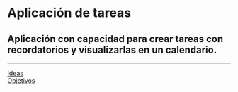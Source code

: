 # Aplicación de tareas   
## Aplicación con capacidad para crear tareas con recordatorios y visualizarlas en un calendario.   
 --- 
[Ideas](ideas.md)    
[Objetivos](objetivos_o.md)    
   
   
